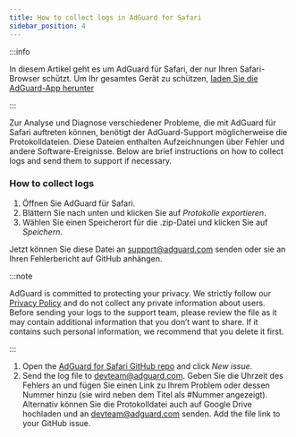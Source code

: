 ```yaml
---
title: How to collect logs in AdGuard for Safari
sidebar_position: 4
---
```


:::info

In diesem Artikel geht es um AdGuard für Safari, der nur Ihren Safari-Browser schützt. Um Ihr gesamtes Gerät zu schützen, [laden Sie die AdGuard-App herunter](https://agrd.io/download-kb-adblock)

:::

Zur Analyse und Diagnose verschiedener Probleme, die mit AdGuard für Safari auftreten können, benötigt der AdGuard-Support möglicherweise die Protokolldateien. Diese Dateien enthalten Aufzeichnungen über Fehler und andere Software-Ereignisse. Below are brief instructions on how to collect logs and send them to support if necessary.

### How to collect logs

1. Öffnen Sie AdGuard für Safari.
2. Blättern Sie nach unten und klicken Sie auf _Protokolle exportieren_.
3. Wählen Sie einen Speicherort für die .zip-Datei und klicken Sie auf _Speichern_.

Jetzt können Sie diese Datei an support@adguard.com senden oder sie an Ihren Fehlerbericht auf GitHub anhängen.

:::note

AdGuard is committed to protecting your privacy. We strictly follow our [Privacy Policy](https://adguard.com/privacy/safari.html) and do not collect any private information about users. Before sending your logs to the support team, please review the file as it may contain additional information that you don’t want to share. If it contains such personal information, we recommend that you delete it first.

:::

1. Open the [AdGuard for Safari GitHub repo](https://github.com/AdguardTeam/AdGuardForSafari/issues) and click _New issue_.
2. Send the log file to devteam@adguard.com. Geben Sie die Uhrzeit des Fehlers an und fügen Sie einen Link zu Ihrem Problem oder dessen Nummer hinzu (sie wird neben dem Titel als #Nummer angezeigt).
   Alternativ können Sie die Protokolldatei auch auf Google Drive hochladen und an devteam@adguard.com senden. Add the file link to your GitHub issue.
